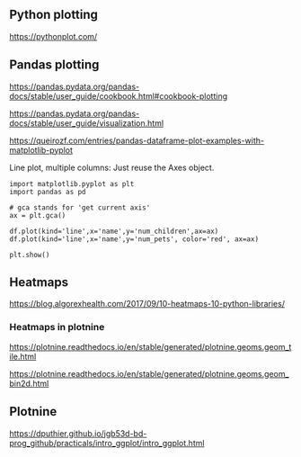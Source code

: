 
## Python plotting

https://pythonplot.com/


## Pandas plotting 
https://pandas.pydata.org/pandas-docs/stable/user_guide/cookbook.html#cookbook-plotting

https://pandas.pydata.org/pandas-docs/stable/user_guide/visualization.html

https://queirozf.com/entries/pandas-dataframe-plot-examples-with-matplotlib-pyplot

 
Line plot, multiple columns:
Just reuse the Axes object.
```
import matplotlib.pyplot as plt
import pandas as pd

# gca stands for 'get current axis'
ax = plt.gca()

df.plot(kind='line',x='name',y='num_children',ax=ax)
df.plot(kind='line',x='name',y='num_pets', color='red', ax=ax)

plt.show()
```

## Heatmaps

https://blog.algorexhealth.com/2017/09/10-heatmaps-10-python-libraries/

### Heatmaps in plotnine
https://plotnine.readthedocs.io/en/stable/generated/plotnine.geoms.geom_tile.html

https://plotnine.readthedocs.io/en/stable/generated/plotnine.geoms.geom_bin2d.html

## Plotnine

https://dputhier.github.io/jgb53d-bd-prog_github/practicals/intro_ggplot/intro_ggplot.html
